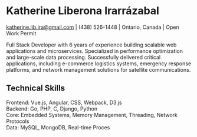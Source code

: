 # Katherine Liberona Irarrázabal

[katherine.lib.ira@gmail.com](mailto:katherine.lib.ira@gmail.com) | (438) 526-1448 | Ontario, Canada | Open Work Permit

Full Stack Developer with 6 years of experience building scalable web applications and microservices. Specialized in performance optimization and large-scale data processing. Successfully delivered critical applications, including e-commerce logistics systems, emergency response platforms, and network management solutions for satellite communications.

## Technical Skills

Frontend: Vue.js, Angular, CSS, Webpack, D3.js  
Backend: Go, PHP, C, Django, Python  
Core: Embedded Systems, Memory Management, Threading, Network Protocols  
Data: MySQL, MongoDB, Real-time Proces
